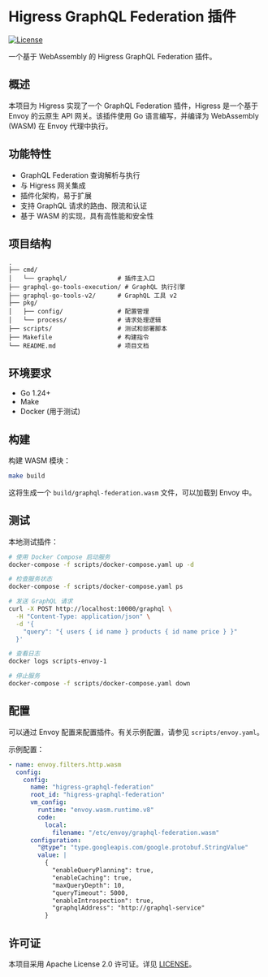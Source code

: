 # Higress GraphQL Federation 插件

[![License](https://img.shields.io/badge/license-Apache%202.0-blue.svg)](LICENSE)

一个基于 WebAssembly 的 Higress GraphQL Federation 插件。

## 概述

本项目为 Higress 实现了一个 GraphQL Federation 插件，Higress 是一个基于 Envoy 的云原生 API 网关。该插件使用 Go 语言编写，并编译为 WebAssembly (WASM) 在 Envoy 代理中执行。

## 功能特性

- GraphQL Federation 查询解析与执行
- 与 Higress 网关集成
- 插件化架构，易于扩展
- 支持 GraphQL 请求的路由、限流和认证
- 基于 WASM 的实现，具有高性能和安全性

## 项目结构

```
.
├── cmd/
│   └── graphql/              # 插件主入口
├── graphql-go-tools-execution/ # GraphQL 执行引擎
├── graphql-go-tools-v2/      # GraphQL 工具 v2
├── pkg/
│   ├── config/               # 配置管理
│   └── process/              # 请求处理逻辑
├── scripts/                  # 测试和部署脚本
├── Makefile                  # 构建指令
└── README.md                 # 项目文档
```

## 环境要求

- Go 1.24+
- Make
- Docker (用于测试)

## 构建

构建 WASM 模块：

```bash
make build
```

这将生成一个 `build/graphql-federation.wasm` 文件，可以加载到 Envoy 中。

## 测试

本地测试插件：

```bash
# 使用 Docker Compose 启动服务
docker-compose -f scripts/docker-compose.yaml up -d

# 检查服务状态
docker-compose -f scripts/docker-compose.yaml ps

# 发送 GraphQL 请求
curl -X POST http://localhost:10000/graphql \
  -H "Content-Type: application/json" \
  -d '{
    "query": "{ users { id name } products { id name price } }"
  }'

# 查看日志
docker logs scripts-envoy-1

# 停止服务
docker-compose -f scripts/docker-compose.yaml down
```

## 配置

可以通过 Envoy 配置来配置插件。有关示例配置，请参见 `scripts/envoy.yaml`。

示例配置：
```yaml
- name: envoy.filters.http.wasm
  config:
    config:
      name: "higress-graphql-federation"
      root_id: "higress-graphql-federation"
      vm_config:
        runtime: "envoy.wasm.runtime.v8"
        code:
          local:
            filename: "/etc/envoy/graphql-federation.wasm"
      configuration:
        "@type": "type.googleapis.com/google.protobuf.StringValue"
        value: |
          {
            "enableQueryPlanning": true,
            "enableCaching": true,
            "maxQueryDepth": 10,
            "queryTimeout": 5000,
            "enableIntrospection": true,
            "graphqlAddress": "http://graphql-service"
          }
```

## 许可证

本项目采用 Apache License 2.0 许可证。详见 [LICENSE](LICENSE)。